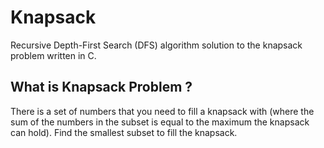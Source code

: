 # Knapsack
Recursive Depth-First Search (DFS) algorithm solution to the knapsack problem written in C.

## What is Knapsack Problem ?
There is a set of numbers that you need to fill a knapsack with (where the sum of the numbers in the subset is equal to the maximum the knapsack can hold). Find the smallest subset to fill the knapsack.
